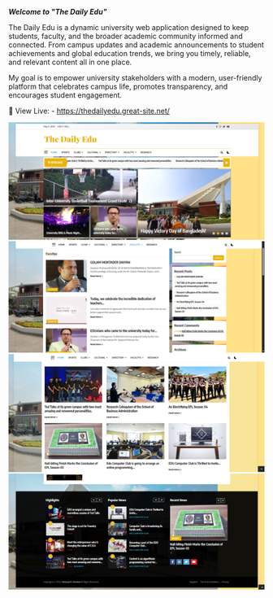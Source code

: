 ***Welcome to "The Daily Edu"***

The Daily Edu is a dynamic university web application designed to keep students, faculty, and the broader academic community informed and connected. From campus updates and academic announcements to student achievements and global education trends, we bring you timely, reliable, and relevant content all in one place.

My goal is to empower university stakeholders with a modern, user-friendly platform that celebrates campus life, promotes transparency, and encourages student engagement.


📡 View Live: - https://thedailyedu.great-site.net/




 ![Image Alt](https://github.com/MofazzelMorshed/The-Daily-Edu/blob/232de300d2adf3ac64f1b5cae500ab2fc2040fe7/Screenshot.png)
  ![Image Alt](https://github.com/MofazzelMorshed/The-Daily-Edu/blob/232de300d2adf3ac64f1b5cae500ab2fc2040fe7/Screenshot4.png)
   ![Image Alt](https://github.com/MofazzelMorshed/The-Daily-Edu/blob/232de300d2adf3ac64f1b5cae500ab2fc2040fe7/Screenshot2.png)
    ![Image Alt](https://github.com/MofazzelMorshed/The-Daily-Edu/blob/232de300d2adf3ac64f1b5cae500ab2fc2040fe7/Screenshot3.png)
